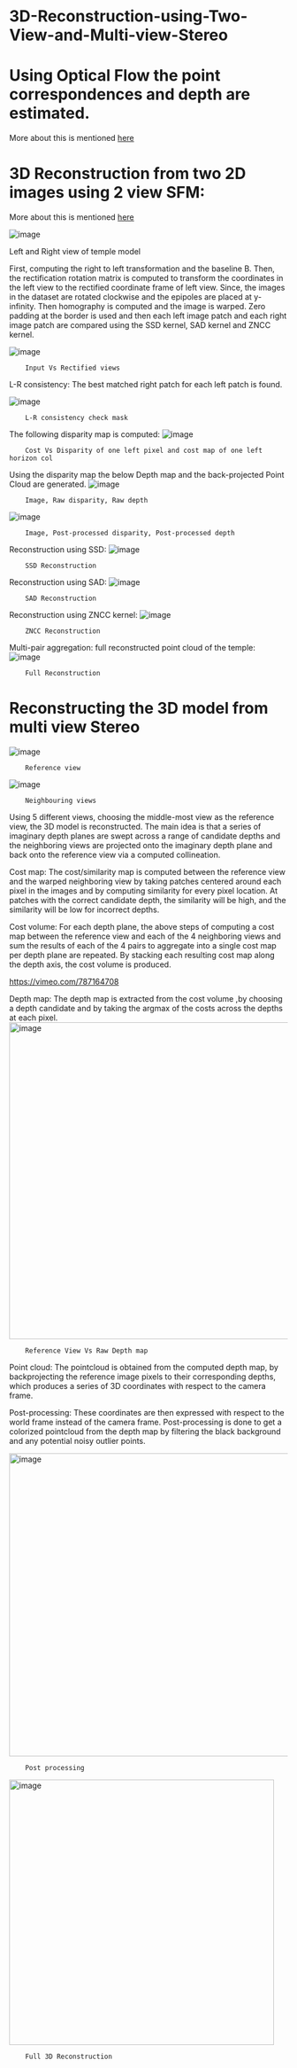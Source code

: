 # 3D-Reconstruction-using-Two-View-and-Multi-view-Stereo

# Using Optical Flow the point correspondences and depth are estimated.

More about this is mentioned [here](https://github.com/RenuReddyK/Optical-Flow-and-Depth-Estimation)

# 3D Reconstruction from two 2D images using 2 view SFM:

More about this is mentioned [here](https://github.com/RenuReddyK/3D-Reconstruction-from-two-2D-images)

![image](https://user-images.githubusercontent.com/68454938/224098587-b792b27a-4304-4aac-b062-7d6c8ff67b65.png)

   Left and Right view of temple model

First, computing the right to left transformation and the baseline B. Then, the rectification rotation matrix is computed to transform the coordinates in the left view to the rectified coordinate frame of left view. Since, the images in the dataset are rotated clockwise and the epipoles are placed at y-infinity. Then homography is computed and the image is warped. Zero padding at the border is used and then each left image patch and each right image patch are compared using the SSD kernel, SAD kernel and ZNCC kernel.

![image](https://user-images.githubusercontent.com/68454938/224098917-2a9fb1f9-dd0e-493d-913b-d7b5a5636226.png)

        Input Vs Rectified views

L-R consistency: The best matched right patch for each left patch is found.

![image](https://user-images.githubusercontent.com/68454938/224099005-5a7282c8-9c8f-4f89-b564-20cc2ac093b5.png)

        L-R consistency check mask

The following disparity map is computed:
![image](https://user-images.githubusercontent.com/68454938/224099081-07de3c82-b02b-4749-b284-c02b0158584a.png)

        Cost Vs Disparity of one left pixel and cost map of one left horizon col

Using the disparity map the below Depth map and the back-projected Point Cloud are generated.
![image](https://user-images.githubusercontent.com/68454938/224099250-0a22de82-417f-4e64-a119-7142802fc1bc.png)

        Image, Raw disparity, Raw depth

![image](https://user-images.githubusercontent.com/68454938/224099298-d7b18e9d-ab86-4d0d-97ed-8b9f3a2badfd.png)

        Image, Post-processed disparity, Post-processed depth

Reconstruction using SSD:
![image](https://user-images.githubusercontent.com/68454938/224099407-c5bce663-b00f-4121-8972-16f4de238192.png)

        SSD Reconstruction

Reconstruction using SAD:
![image](https://user-images.githubusercontent.com/68454938/224099511-1b0b74c3-d0eb-46dc-9baf-b5fd5957f547.png)

        SAD Reconstruction

Reconstruction using ZNCC kernel:
![image](https://user-images.githubusercontent.com/68454938/224099585-a3432a89-c66c-4f74-9c84-eeaef1096224.png)

        ZNCC Reconstruction

Multi-pair aggregation: full reconstructed point cloud of the temple:
![image](https://user-images.githubusercontent.com/68454938/224099685-cd5477e0-e262-44ef-a5e3-33fb8598e867.png)

        Full Reconstruction

# Reconstructing the 3D model from multi view Stereo
![image](https://user-images.githubusercontent.com/68454938/224099816-c6848859-1cfb-499e-9484-8d79a84bfab1.png)

        Reference view

![image](https://user-images.githubusercontent.com/68454938/224099871-084ab23c-1373-4774-bba1-80498fa0b91f.png)

        Neighbouring views

Using 5 different views, choosing the middle-most view as the reference view, the 3D model is reconstructed.  The main idea is that a series of imaginary depth planes are swept across a range of candidate depths and the neighboring views are projected onto the imaginary depth plane and back onto the reference view via a computed collineation.

Cost map: The cost/similarity map is computed between the reference view and the warped neighboring view by taking patches centered around each pixel in the images and by computing similarity for every pixel location. At patches with the correct candidate depth, the similarity will be high, and the similarity will be low for incorrect depths. 

Cost volume: For each depth plane, the above steps of computing a cost map between the reference view and each of the 4 neighboring views and sum the results of each of the 4 pairs to aggregate into a single cost map per depth plane are repeated. By stacking each resulting cost map along the depth axis, the cost volume is produced.

https://vimeo.com/787164708

Depth map: The depth map is extracted from the cost volume ,by choosing a depth candidate and by taking the argmax of the costs across the depths at each pixel.
<img width="572" alt="image" src="https://user-images.githubusercontent.com/68454938/224100070-f77f3083-293c-404d-9eeb-4c619c775944.png">

        Reference View Vs Raw Depth map

Point cloud: The pointcloud is obtained from the computed depth map, by backprojecting the reference image pixels to their corresponding depths, which produces a series of 3D coordinates with respect to the camera frame. 

Post-processing: These coordinates are then expressed with respect to the world frame instead of the camera frame. Post-processing is done to get a colorized pointcloud from the depth map by filtering the black background and any potential noisy outlier points.

<img width="547" alt="image" src="https://user-images.githubusercontent.com/68454938/224100184-12c378bd-4db5-49db-8ed3-28ba92bc2a8e.png">

        Post processing

<img width="479" alt="image" src="https://user-images.githubusercontent.com/68454938/224100222-4e5b5ac5-00c5-4aa5-b0f5-0c94d795d432.png">

        Full 3D Reconstruction

